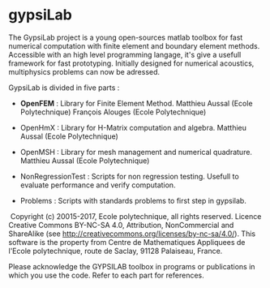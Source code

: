 # gypsiLab
The GypsiLab project is a young open-sources matlab toolbox for fast numerical computation with finite element and boundary element methods. Accessible with an high level programming langage, it's give a usefull framework for fast prototyping. Initially designed for numerical acoustics, multiphysics problems can now be adressed. 

   GypsiLab is divided in five parts :
 
 - <b>OpenFEM</b> : Library for Finite Element Method.
 Matthieu Aussal (Ecole Polytechnique)
 François Alouges (Ecole Polytechnique)
 
 - OpenHmX : Library for H-Matrix computation and algebra.
 Matthieu Aussal (Ecole Polytechnique)
 
 - OpenMSH : Library for mesh management and numerical quadrature.  
 Matthieu Aussal (Ecole Polytechnique)
 
 - NonRegressionTest : Scripts for non regression testing. Usefull to evaluate
 performance and verify computation.
 
 - Problems : Scripts with standards problems to first step in gypsilab. 
                                                                        
 Copyright (c) 20015-2017, Ecole polytechnique, all rights reserved. Licence Creative Commons BY-NC-SA 4.0, Attribution, NonCommercial and ShareAlike (see http://creativecommons.org/licenses/by-nc-sa/4.0/). This software is the property from Centre de Mathematiques Appliquees de l'Ecole polytechnique, route de Saclay, 91128 Palaiseau, France.    
                                                             
 Please acknowledge the GYPSILAB toolbox in programs or publications in which you use the code. Refer to each part for references.  
 

